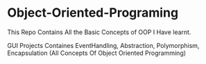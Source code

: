 # Object-Oriented-Programing
This Repo Contains All the Basic  Concepts of OOP I Have learnt.

GUI Projects Containes EventHandling, Abstraction, Polymorphism, Encapsulation (All Concepts Of Object Oriented Programming)
